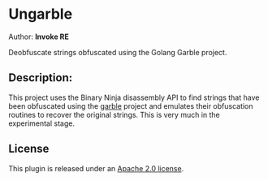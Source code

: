 # Ungarble
Author: **Invoke RE**

Deobfuscate strings obfuscated using the Golang Garble project.

## Description:

This project uses the Binary Ninja disassembly API to find strings that have been obfuscated using the [garble](https://github.com/burrowers/garble) project and emulates their obfuscation routines to recover the original strings. This is very much in the experimental stage.

## License

This plugin is released under an [Apache 2.0 license](./LICENSE).
